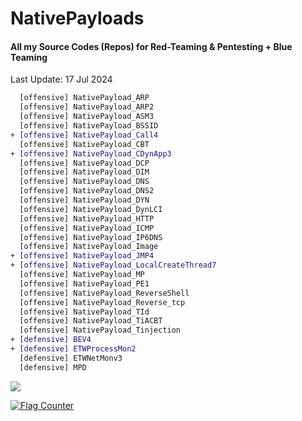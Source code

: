 # NativePayloads
#### All my Source Codes (Repos) for Red-Teaming & Pentesting + Blue Teaming

Last Update: 17 Jul 2024  
```diff
  [offensive] NativePayload_ARP
  [offensive] NativePayload_ARP2
  [offensive] NativePayload_ASM3
  [offensive] NativePayload_BSSID
+ [offensive] NativePayload_Call4
  [offensive] NativePayload_CBT
+ [offensive] NativePayload_CDynApp3
  [offensive] NativePayload_DCP
  [offensive] NativePayload_DIM
  [offensive] NativePayload_DNS
  [offensive] NativePayload_DNS2
  [offensive] NativePayload_DYN
  [offensive] NativePayload_DynLCI
  [offensive] NativePayload_HTTP
  [offensive] NativePayload_ICMP
  [offensive] NativePayload_IP6DNS
  [offensive] NativePayload_Image
+ [offensive] NativePayload_JMP4
+ [offensive] NativePayload_LocalCreateThread7
  [offensive] NativePayload_MP
  [offensive] NativePayload_PE1
  [offensive] NativePayload_ReverseShell
  [offensive] NativePayload_Reverse_tcp
  [offensive] NativePayload_TId
  [offensive] NativePayload_TiACBT
  [offensive] NativePayload_Tinjection
+ [defensive] BEV4
+ [defensive] ETWProcessMon2
  [defensive] ETWNetMonv3
  [defensive] MPD  
```


<p><a href="https://hits.seeyoufarm.com"><img src="https://hits.seeyoufarm.com/api/count/incr/badge.svg?url=https://github.com/DamonMohammadbagher/NativePayloads"/></a></p>

<a href="https://info.flagcounter.com/u10t"><img src="https://s01.flagcounter.com/count/u10t/bg_C4C4C4/txt_000000/border_CCCCCC/columns_4/maxflags_20/viewers_0/labels_0/pageviews_0/flags_0/percent_0/" alt="Flag Counter" border="0"></a>
